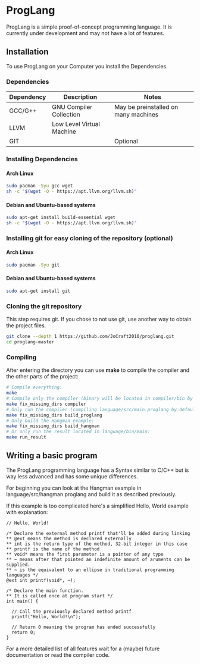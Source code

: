 # ProgLang
ProgLang is a simple proof-of-concept programming language. It is currently under development and may not have a lot of features.

## Installation
To use ProgLang on your Computer you install the Dependencies.

### Dependencies
| Dependency | Description | Notes |
|------------|-------------|-------|
| GCC/G++ | GNU Compiler Collection | May be preinstalled on many machines |
| LLVM | Low Level Virtual Machine  |  |
| GIT | | Optional |

### Installing Dependencies

#### Arch Linux
```sh
sudo pacman -Syu gcc wget
sh -c "$(wget -O - https://apt.llvm.org/llvm.sh)"
```

#### Debian and Ubuntu-based systems
```sh
sudo apt-get install build-essential wget
sh -c "$(wget -O - https://apt.llvm.org/llvm.sh)"
```

### Installing git for easy cloning of the repository (optional)

#### Arch Linux
```sh
sudo pacman -Syu git
```

#### Debian and Ubuntu-based systems
```sh
sudo apt-get install git
```

### Cloning the git repository
This step requires git. If you chose to not use git, use another way to obtain the project files.
```sh
git clone --depth 1 https://github.com/JoCraft2010/proglang.git
cd proglang-master
```

### Compiling
After entering the directory you can use **make** to compile the compiler and the other parts of the project:
```sh
# Compile everything:
make
# Compile only the compiler (binary will be located in compiler/bin by default):
make fix_missing_dirs compiler
# Only run the compiler (compiling language/src/main.proglang by default and putting the binary in language/bin)
make fix_missing_dirs build_proglang
# Only build the Hangman example:
make fix_missing_dirs build_hangman
# Or only run the result located in language/bin/main:
make run_result
```

## Writing a basic program
The ProgLang programming language has a Syntax similar to C/C++ but is way less advanced and has some unique differences.

For beginning you can look at the Hangman example in language/src/hangman.proglang and build it as described previously.

If this example is too complicated here's a simplified Hello, World example with explanation:
```
// Hello, World!

/* Declare the external method printf that'll be added during linking
** @ext means the method is declared externally
** int is the return type of the method, 32-bit integer in this case
** printf is the name of the method
** void* means the first parameter is a pointer of any type
** ~ means after that pointed an indefinite amount of aruments can be supplied.
** ~ is the equivalent to an ellipse in traditional programming languages */
@ext int printf(void*, ~);

/* Declare the main function.
** It is called once at program start */
int main() {

  // Call the previously declared method printf
  printf("Hello, World!\n");

  // Return 0 meaning the program has ended successfully
  return 0;
}
```

For a more detailed list of all features wait for a (maybe) future documentation or read the compiler code.
